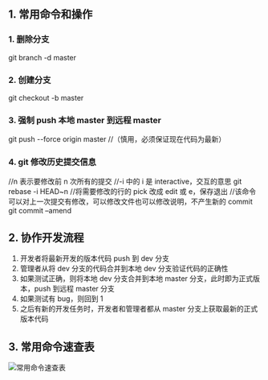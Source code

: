 ## 1. 常用命令和操作

### 1. 删除分支

git branch -d master

### 2. 创建分支

git checkout -b master

### 3. 强制 push 本地 master 到远程 master

git push --force origin master
//（慎用，必须保证现在代码为最新）

### 4. git 修改历史提交信息

//n 表示要修改前 n 次所有的提交
//-i 中的 i 是 interactive，交互的意思
git rebase -i HEAD~n
//将需要修改的行的 pick 改成 edit 或 e，保存退出
//该命令可以对上一次提交有修改，可以修改文件也可以修改说明，不产生新的 commit
git commit –amend

## 2. 协作开发流程

1. 开发者将最新开发的版本代码 push 到 dev 分支
2. 管理者从将 dev 分支的代码合并到本地 dev 分支验证代码的正确性
3. 如果测试正确，则将本地 dev 分支合并到本地 master 分支，此时即为正式版本，push 到远程 master 分支
4. 如果测试有 bug，则回到 1
5. 之后有新的开发任务时，开发者和管理者都从 master 分支上获取最新的正式版本代码

## 3. 常用命令速查表

![常用命令速查表](https://imgur.com/x7at8Yy.jpg)
